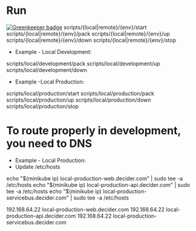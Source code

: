 Run
===========================================================

[![Greenkeeper badge](https://badges.greenkeeper.io/kmalakoff/decider.svg)](https://greenkeeper.io/)
scripts/{local|remote}/{env}/start
scripts/{local|remote}/{env}/pack
scripts/{local|remote}/{env}/up
scripts/{local|remote}/{env}/down
scripts/{local|remote}/{env}/stop

- Example - Local Development:

scripts/local/development/pack
scripts/local/development/up
scripts/local/development/down

- Example -Local Production:

scripts/local/production/start
scripts/local/production/pack
scripts/local/production/up
scripts/local/production/down
scripts/local/production/stop


To route properly in development, you need to DNS
===========================================================

- Example - Local Production:
- Update /etc/hosts

echo "$(minikube ip) local-production-web.decider.com" | sudo tee -a /etc/hosts
echo "$(minikube ip) local-production-api.decider.com" | sudo tee -a /etc/hosts
echo "$(minikube ip) local-production-servicebus.decider.com" | sudo tee -a /etc/hosts

192.168.64.22 local-production-web.decider.com
192.168.64.22 local-production-api.decider.com
192.168.64.22 local-production-servicebus.decider.com
